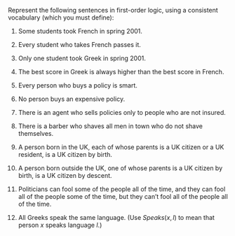 

Represent the following sentences in first-order logic, using a
consistent vocabulary (which you must define):<br>

1.  Some students took French in spring 2001.<br>

2.  Every student who takes French passes it.<br>

3.  Only one student took Greek in spring 2001.<br>

4.  The best score in Greek is always higher than the best score
    in French.<br>

5.  Every person who buys a policy is smart.<br>

6.  No person buys an expensive policy.<br>

7.  There is an agent who sells policies only to people who are
    not insured.<br>

8.  There is a barber who shaves all men in town who do not
    shave themselves.<br>

9.  A person born in the UK, each of whose parents is a UK citizen or a
    UK resident, is a UK citizen by birth.<br>

10. A person born outside the UK, one of whose parents is a UK citizen
    by birth, is a UK citizen by descent.<br>

11. Politicians can fool some of the people all of the time, and they
    can fool all of the people some of the time, but they can’t fool all
    of the people all of the time.<br>

12. All Greeks speak the same language. (Use ${Speaks}(x,l)$ to mean
    that person $x$ speaks language $l$.)<br>
